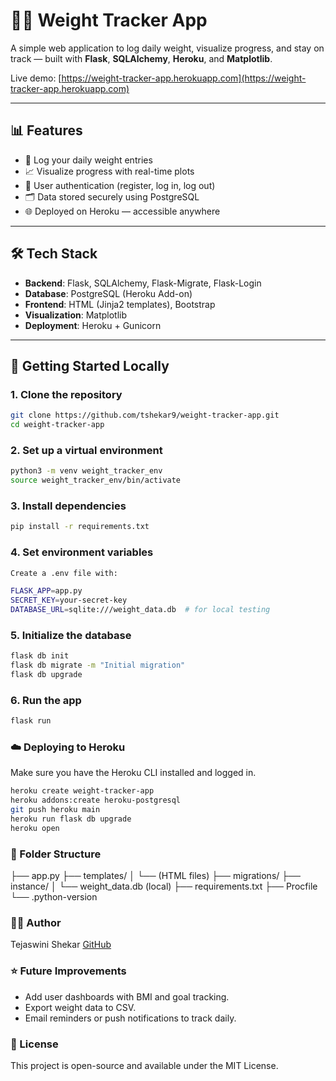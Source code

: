 # 🏋️‍♀️ Weight Tracker App

A simple web application to log daily weight, visualize progress, and stay on track — built with **Flask**, **SQLAlchemy**, **Heroku**, and **Matplotlib**.

Live demo: [https://weight-tracker-app.herokuapp.com](https://weight-tracker-app.herokuapp.com)

---

## 📊 Features

- 📅 Log your daily weight entries
- 📈 Visualize progress with real-time plots
- 👤 User authentication (register, log in, log out)
- 🗂️ Data stored securely using PostgreSQL
- 🌐 Deployed on Heroku — accessible anywhere

---

## 🛠️ Tech Stack

- **Backend**: Flask, SQLAlchemy, Flask-Migrate, Flask-Login
- **Database**: PostgreSQL (Heroku Add-on)
- **Frontend**: HTML (Jinja2 templates), Bootstrap
- **Visualization**: Matplotlib
- **Deployment**: Heroku + Gunicorn

---

## 🚀 Getting Started Locally

### 1. Clone the repository

```bash
git clone https://github.com/tshekar9/weight-tracker-app.git
cd weight-tracker-app
```

### 2. Set up a virtual environment

```bash
python3 -m venv weight_tracker_env
source weight_tracker_env/bin/activate
```

### 3. Install dependencies

```bash
pip install -r requirements.txt
```

### 4. Set environment variables

```bash
Create a .env file with:

FLASK_APP=app.py
SECRET_KEY=your-secret-key
DATABASE_URL=sqlite:///weight_data.db  # for local testing
```

### 5. Initialize the database

```bash
flask db init
flask db migrate -m "Initial migration"
flask db upgrade
```

### 6. Run the app

```bash
flask run
```

### ☁️ Deploying to Heroku

Make sure you have the Heroku CLI installed and logged in.

```bash
heroku create weight-tracker-app
heroku addons:create heroku-postgresql
git push heroku main
heroku run flask db upgrade
heroku open
```

### 📌 Folder Structure

├── app.py
├── templates/
│   └── (HTML files)
├── migrations/
├── instance/
│   └── weight_data.db (local)
├── requirements.txt
├── Procfile
└── .python-version

### 🙋‍♀️ Author

Tejaswini Shekar
[GitHub](https://github.com/tshekar9)

### ⭐ Future Improvements

- Add user dashboards with BMI and goal tracking.
- Export weight data to CSV.
- Email reminders or push notifications to track daily.

### 📝 License

This project is open-source and available under the MIT License.
